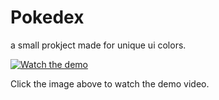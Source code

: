 # Pokedex
a small prokject made for unique ui colors.





[![Watch the demo](demo-thumbnail.png)](demo.mp4)

Click the image above to watch the demo video.